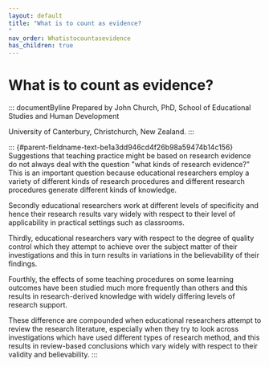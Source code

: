 ```yaml
---
layout: default
title: "What is to count as evidence? 
"
nav_order: Whatistocountasevidence
has_children: true
---
```

# What is to count as evidence? 


::: documentByline
Prepared by John Church, PhD, School of Educational Studies and Human
Development

University of Canterbury, Christchurch, New Zealand.
:::

::: {#parent-fieldname-text-be1a3dd946cd4f26b98a59474b14c156}
Suggestions that teaching practice might be based on research evidence
do not always deal with the question "what kinds of research evidence?"
This is an important question because educational researchers employ a
variety of different kinds of research procedures and different research
procedures generate different kinds of knowledge.

Secondly educational researchers work at different levels of specificity
and hence their research results vary widely with respect to their level
of applicability in practical settings such as classrooms.

Thirdly, educational researchers vary with respect to the degree of
quality control which they attempt to achieve over the subject matter of
their investigations and this in turn results in variations in the
believability of their findings.

Fourthly, the effects of some teaching procedures on some learning
outcomes have been studied much more frequently than others and this
results in research-derived knowledge with widely differing levels of
research support.

These difference are compounded when educational researchers attempt to
review the research literature, especially when they try to look across
investigations which have used different types of research method, and
this results in review-based conclusions which vary widely with respect
to their validity and believability.
:::
